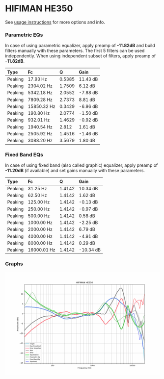 # HIFIMAN HE350
See [usage instructions](https://github.com/jaakkopasanen/AutoEq#usage) for more options and info.

### Parametric EQs
In case of using parametric equalizer, apply preamp of **-11.82dB** and build filters manually
with these parameters. The first 5 filters can be used independently.
When using independent subset of filters, apply preamp of **-11.82dB**.

| Type    | Fc          |      Q | Gain     |
|:--------|:------------|:-------|:---------|
| Peaking | 17.93 Hz    | 0.5385 | 11.43 dB |
| Peaking | 2304.02 Hz  | 1.7509 | 6.12 dB  |
| Peaking | 5342.18 Hz  | 2.0552 | -7.88 dB |
| Peaking | 7809.28 Hz  | 2.7373 | 8.81 dB  |
| Peaking | 15850.32 Hz | 0.3429 | -6.96 dB |
| Peaking | 190.80 Hz   | 2.0774 | -1.50 dB |
| Peaking | 932.01 Hz   | 1.4629 | -0.92 dB |
| Peaking | 1940.54 Hz  | 2.812  | 1.61 dB  |
| Peaking | 2505.92 Hz  | 1.4516 | -1.46 dB |
| Peaking | 3088.20 Hz  | 3.5679 | 1.80 dB  |

### Fixed Band EQs
In case of using fixed band (also called graphic) equalizer, apply preamp of **-11.20dB**
(if available) and set gains manually with these parameters.

| Type    | Fc          |      Q | Gain      |
|:--------|:------------|:-------|:----------|
| Peaking | 31.25 Hz    | 1.4142 | 10.34 dB  |
| Peaking | 62.50 Hz    | 1.4142 | 1.62 dB   |
| Peaking | 125.00 Hz   | 1.4142 | -0.13 dB  |
| Peaking | 250.00 Hz   | 1.4142 | -0.97 dB  |
| Peaking | 500.00 Hz   | 1.4142 | 0.58 dB   |
| Peaking | 1000.00 Hz  | 1.4142 | -2.25 dB  |
| Peaking | 2000.00 Hz  | 1.4142 | 6.79 dB   |
| Peaking | 4000.00 Hz  | 1.4142 | -4.91 dB  |
| Peaking | 8000.00 Hz  | 1.4142 | 0.29 dB   |
| Peaking | 16000.01 Hz | 1.4142 | -10.34 dB |

### Graphs
![](./HIFIMAN%20HE350.png)